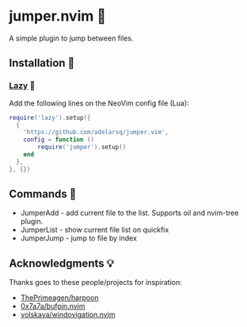 # jumper.nvim 🐏

A simple plugin to jump between files.

## Installation 🧙

### [Lazy](https://github.com/folke/lazy.nvim) 🐢

Add the following lines on the NeoVim config file (Lua):

```lua
require('lazy').setup({
  {
    'https://github.com/adelarsq/jumper.vim',
    config = function ()
        require('jumper').setup()
    end
  },
}, {})
```

## Commands 🧩

- JumperAdd - add current file to the list. Supports oil and nvim-tree plugin.
- JumperList - show current file list on quickfix
- JumperJump - jump to file by index 

## Acknowledgments 💡

Thanks goes to these people/projects for inspiration:

- [ThePrimeagen/harpoon](https://github.com/ThePrimeagen/harpoon)
- [0x7a7a/bufpin.nvim](https://github.com/0x7a7a/bufpin.nvim)
- [volskaya/windovigation.nvim](https://github.com/volskaya/windovigation.nvim)


